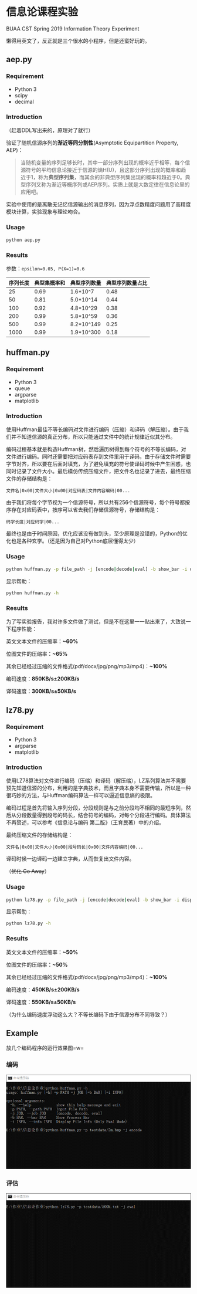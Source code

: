 # 信息论课程实验

BUAA CST Spring 2019 Information Theory Experiment

懒得用英文了，反正就是三个很水的小程序，但是还蛮好玩的。

## aep.py

### Requirement

- Python 3
- scipy
- decimal

### Introduction

（赶着DDL写出来的，原理对了就行）

验证了随机信源序列的**渐近等同分割性**(Asymptotic Equipartition Property, AEP)：

> 当随机变量的序列足够长时，其中一部分序列出现的概率近乎相等，每个信源符号的平均信息论接近于信源的熵H(U)，且这部分序列出现的概率和趋近于1，称为**典型序列集**，而其余的非典型序列集出现的概率和趋近于0。典型序列又称为渐近等概序列或AEP序列。实质上就是大数定律在信息论里的应用吧。

实验中使用的是离散无记忆信源输出的消息序列，因为浮点数精度问题用了高精度模块计算，实验现象与理论吻合。

### Usage

```bash
python aep.py
```

### Results

参数：`epsilon=0.05, P(X=1)=0.6`

| 序列长度 | 典型集概率和 | 典型序列数量 | 典型序列数量占比 |
| -------- | ------------ | ------------ | ---------------- |
| 25       | 0.69         | 1.6*10^7     | 0.48             |
| 50       | 0.81         | 5.0*10^14    | 0.44             |
| 100      | 0.92         | 4.8*10^29    | 0.38             |
| 200      | 0.99         | 5.8*10^59    | 0.36             |
| 500      | 0.99         | 8.2*10^149   | 0.25             |
| 1000     | 0.99         | 1.9*10^300   | 0.18             |

## huffman.py

### Requirement

- Python 3
- queue
- argparse
- matplotlib

### Introduction

使用Huffman最佳不等长编码对文件进行编码（压缩）和译码（解压缩）。由于我们并不知道信源的真正分布，所以只能通过文件中的统计规律近似其分布。

编码过程基本就是构造Huffman树，然后遍历树得到每个符号的不等长编码，对文件进行编码。同时还需要把对应码表存到文件里用于译码，由于存储文件时需要字节对齐，所以要在后面对填充，为了避免填充的符号使译码时候中产生困惑，也同时记录了文件大小。最后模仿传统压缩文件，把文件名也记录了进去，最终压缩文件的存储结构是：

`文件名|0x00|文件大小|0x00|对应码表|文件内容编码|00...`

由于我们将每个字节视为一个信源符号，所以共有256个信源符号，每个符号都按序存在对应码表中，按序可以省去我们存储信源符号，存储结构是：

`码字长度|对应码字|00...`

最终也是由于时间原因，优化应该没有做到头，至少原理是没错的，Python的优化也是各种玄学。（还是因为自己对Python底层懂得太少）

### Usage

```bash
python huffman.py -p file_path -j [encode|decode|eval] -b show_bar -i display_info
```

显示帮助：

```bash
python huffman.py -h
```

### Results

为了写实验报告，我对许多文件做了测试，但是不在这里一一贴出来了，大致说一下程序性能：

英文文本文件的压缩率：**~60%**

位图文件的压缩率：**~65%**

其余已经经过压缩的文件格式(pdf/docx/jpg/png/mp3/mp4)：**~100%**

编码速度：**850KB/s±200KB/s**

译码速度：**300KB/s±50KB/s**

## lz78.py

### Requirement

- Python 3
- argparse
- matplotlib

### Introduction

使用LZ78算法对文件进行编码（压缩）和译码（解压缩），LZ系列算法并不需要预先知道信源的分布，利用的是字典技术，而且字典本身不需要传输，所以是一种很巧妙的方法，与Huffman编码算法一样可以逼近信息熵的极限。

编码过程是首先将输入序列分段，分段规则是与之前分段均不相同的最短序列，然后从分段数量得到段号的码长，结合符号的编码，对每个分段进行编码。具体算法不再赘述，可以参考《信息论与编码 第二版》（王育民著）中的介绍。

最终压缩文件的存储结构是：

`文件名|0x00|文件大小|0x00|段号码长|0x00|文件内容编码|00...`

译码时候一边译码一边建立字典，从而恢复出文件内容。

（~~优化 Go Away~~）

### Usage

```bash
python lz78.py -p file_path -j [encode|decode|eval] -b show_bar -i display_info
```

显示帮助：

```bash
python lz78.py -h
```

### Results

英文文本文件的压缩率：**~50%**

位图文件的压缩率：**~50%**

其余已经经过压缩的文件格式(pdf/docx/jpg/png/mp3/mp4)：**~100%**

编码速度：**450KB/s±200KB/s**

译码速度：**550KB/s±50KB/s**

（为什么编码速度浮动这么大？不等长编码下由于信源分布不同导致？）

## Example

放几个编码程序的运行效果图=w=

### 编码

![encode](assets\encode.gif)

### 评估

![eval](assets\eval.gif)